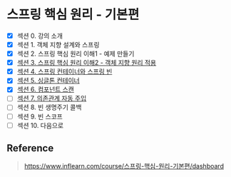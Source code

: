# 스프링 핵심 원리 - 기본편

- [x] 섹션 0. 강의 소개  
- [x] 섹션 1. 객체 지향 설계와 스프링  
- [x] 섹션 2. 스프링 핵심 원리 이해1 - 예제 만들기  
- [x] [섹션 3. 스프링 핵심 원리 이해2 - 객체 지향 원리 적용](https://github.com/hongmoSung/spring-core-basic/blob/main/doc/spring-core2.md)  
- [x] [섹션 4. 스프링 컨테이너와 스프링 빈](https://github.com/hongmoSung/spring-core-basic/blob/main/doc/spring-container-and-bean.md)  
- [x] [섹션 5. 싱글톤 컨테이너](https://github.com/hongmoSung/spring-core-basic/blob/main/doc/singleton.md)  
- [x] [섹션 6. 컴포넌트 스캔](https://github.com/hongmoSung/spring-core-basic/blob/main/doc/component-scan.md)  
- [ ] [섹션 7. 의존관계 자동 주입](https://github.com/hongmoSung/spring-core-basic/blob/main/doc/dependency-injection.md)  
- [ ] 섹션 8. 빈 생명주기 콜백  
- [ ] 섹션 9. 빈 스코프  
- [ ] 섹션 10. 다음으로  

## Reference  

> https://www.inflearn.com/course/스프링-핵심-원리-기본편/dashboard